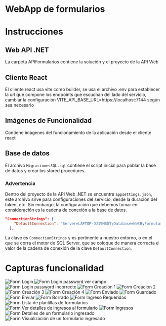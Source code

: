 # WebApp de formularios

# Instrucciones

## Web API .NET

La carpeta APIFormularios contiene la solución y el proyecto de la API Web

## Cliente React

El cliente react usa vite como builder, se usa el archivo .env para establecer la url que compone
los endpoints que escuchan del lado del servicio, cambiar la configuración VITE_API_BASE_URL=https://localhost:7144
según sea necesario

## Imágenes de Funcionalidad

Contiene imágenes del funcionamiento de la aplicación desde el cliente react

## Base de datos

El archivo `MigracionesSQL.sql` contiene el script inicial para poblar la base de datos y crear los stored
procedures.

### Advertencia

Dentro del proyecto de la API Web .NET se encuentra `appsettings.json`, este archivo sirve para configuraciones
del servicio, desde la duración del token, etc. Sin embargo, la configuración que debemos tomar en consideración es
la cadena de conexión a la base de datos.

```json
"ConnectionStrings": {
    "DefaultConnection": "Server=LAPTOP-DJ19MSGT;Database=NetByFormularios;User Id=sa;Password=ba;TrustServerCertificate=True"
  },
```

La clave es `ConnectionStrings` y es pertinente a nuestro entorno, o en el que se corra el motor de SQL Server, que
se coloque de manera correcta el valor de la cadena de conexión de la clave `DefaultConnection`.

# Capturas funcionalidad

![Form Login](https://github.com/angelojulioth/NetByForms/blob/main/ImagenesFuncionalidad/login.png?raw=true)
![Form Login password ver campo](https://github.com/angelojulioth/NetByForms/blob/main/ImagenesFuncionalidad/login-passwordsee.png?raw=true)
![Form Login password incorrecto](https://github.com/angelojulioth/NetByForms/blob/main/ImagenesFuncionalidad/login-fail.png?raw=true)
![Form Creación 1](https://github.com/angelojulioth/NetByForms/blob/main/ImagenesFuncionalidad/forms-crear.png?raw=true)
![Form Creación 2](https://github.com/angelojulioth/NetByForms/blob/main/ImagenesFuncionalidad/forms-test1.png?raw=true)
![Form Creación 3](https://github.com/angelojulioth/NetByForms/blob/main/ImagenesFuncionalidad/forms-test2.png?raw=true)
![Form Creación 4](https://github.com/angelojulioth/NetByForms/blob/main/ImagenesFuncionalidad/forms-test3.png?raw=true)
![Form Enviado](https://github.com/angelojulioth/NetByForms/blob/main/ImagenesFuncionalidad/form-enviado.png?raw=true)
![Form Guardado](https://github.com/angelojulioth/NetByForms/blob/main/ImagenesFuncionalidad/form-guardado.png?raw=true)
![Form Enviar](https://github.com/angelojulioth/NetByForms/blob/main/ImagenesFuncionalidad/form-ver-enviar.png?raw=true)
![Form Borrado](https://github.com/angelojulioth/NetByForms/blob/main/ImagenesFuncionalidad/forms-borrado.png?raw=true)
![Form Ingreso Requeridos](https://github.com/angelojulioth/NetByForms/blob/main/ImagenesFuncionalidad/form-ingreso-requeridos.png?raw=true)
![Form Lista de plantillas de formularios](https://github.com/angelojulioth/NetByForms/blob/main/ImagenesFuncionalidad/forms-lista.png?raw=true)
![Form Ver detalles de ingresos al formulario](https://github.com/angelojulioth/NetByForms/blob/main/ImagenesFuncionalidad/forms-verregistros.png?raw=true)
![Form Ingresos](https://github.com/angelojulioth/NetByForms/blob/main/ImagenesFuncionalidad/forms-final1.png?raw=true)
![Form Detalles de un formulario ingresado](https://github.com/angelojulioth/NetByForms/blob/main/ImagenesFuncionalidad/forms-final2.png?raw=true)
![Form Visualización de un formulario ingresado](https://github.com/angelojulioth/NetByForms/blob/main/ImagenesFuncionalidad/forms-final3.png?raw=true)
